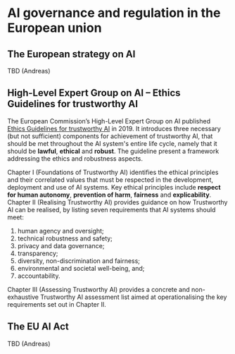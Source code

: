 # AI governance and regulation in the European union

## The European strategy on AI
TBD (Andreas)

## High-Level Expert Group on AI – Ethics Guidelines for trustworthy AI
The European Commission’s High-Level Expert Group on AI published [Ethics Guidelines for trustworthy AI](https://www.aepd.es/sites/default/files/2019-12/ai-ethics-guidelines.pdf) in 2019. It introduces three necessary (but not sufficient) components for achievement of trustworthy AI, that should be met throughout the AI system's entire life cycle, namely that it should be **lawful**, **ethical** and **robust**. The guideline present a framework addressing the ethics and robustness aspects.

Chapter I (Foundations of Trustworthy AI) identifies the ethical principles and their correlated values that must be respected in the development, deployment and use of AI systems. Key ethical principles include **respect for human autonomy**, **prevention of harm**, **fairness** and **explicability**. 
Chapter II (Realising Trustworthy AI) provides guidance on how Trustworthy AI can be realised, by listing seven requirements that AI systems should meet:

1.	 human agency and oversight;
2.	technical robustness and safety;
3.	privacy and data governance;
4.	transparency;
5.	diversity, non-discrimination and fairness;
6.	environmental and societal well-being, and;
7.	accountability.

Chapter III (Assessing Trustworthy AI) provides a concrete and non-exhaustive Trustworthy AI assessment list aimed at operationalising the key requirements set out in Chapter II.

## The EU AI Act
TBD (Andreas)

